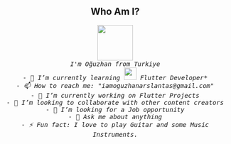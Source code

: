 

<!--
**iamoguzhanarslantas/iamoguzhanarslantas** is a ✨ _special_ ✨ repository because its `README.md` (this file) appears on your GitHub profile.

Here are some ideas to get you started:

- 🔭 I’m currently working on ...
- 🌱 I’m currently learning ...
- 👯 I’m looking to collaborate on ...
- 🤔 I’m looking for help with ...
- 💬 Ask me about ...
- 📫 How to reach me: ...
- 😄 Pronouns: ...
- ⚡ Fun fact: ...
-->




<div align="center">
    <h2><b>Who Am I?</b></h2>
    <img src="https://emojis.slackmojis.com/emojis/images/1643514460/4417/flutter.png?1643514460"
        width="80px" />
    <br />
    <samp> <i> I'm Oğuzhan from Turkiye </i> </samp> <br />
    <samp> <i> - 🌱 I’m currently learning </i> </samp>
    <samp> <img height="28"
        src="https://emojis.slackmojis.com/emojis/images/1645198685/53297/dash-flutter.png?1645198685" /> <i> Flutter Developer* </i> </samp> <br />
    <samp> <i> - 📫 How to reach me: "iamoguzhanarslantas@gmail.com" <br /> 
    - 🔭 I’m currently working on Flutter Projects <br />- 👯 I’m looking to collaborate with other content creators <br />- 🤔 I’m looking for a Job opportunity<br />- 💬 Ask me about anything<br />- ⚡ Fun fact: I love to play Guitar and some Music Instruments.</i> </samp>
    
        
       
</div>
